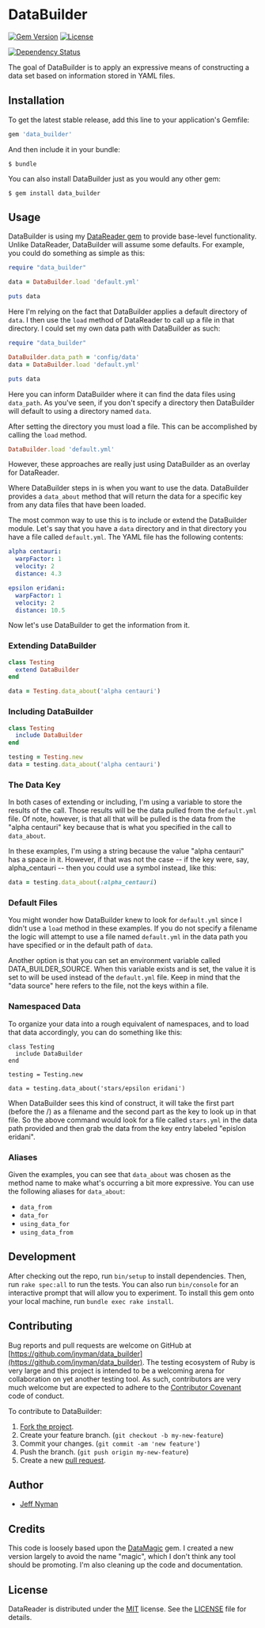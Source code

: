 # DataBuilder

[![Gem Version](https://badge.fury.io/rb/data_builder.svg)](http://badge.fury.io/rb/data_builder)
[![License](http://img.shields.io/badge/license-MIT-blue.svg)](https://github.com/jnyman/data_builder/blob/master/LICENSE.txt)

[![Dependency Status](https://gemnasium.com/jnyman/data_builder.png)](https://gemnasium.com/jnyman/data_builder)

The goal of DataBuilder is to apply an expressive means of constructing a data set based on information stored in YAML files.

## Installation

To get the latest stable release, add this line to your application's Gemfile:

```ruby
gem 'data_builder'
```

And then include it in your bundle:

    $ bundle

You can also install DataBuilder just as you would any other gem:

    $ gem install data_builder

## Usage

DataBuilder is using my [DataReader gem](https://github.com/jnyman/data_reader) to provide base-level functionality. Unlike DataReader, DataBuilder will assume some defaults. For example, you could do something as simple as this:

```ruby
require "data_builder"

data = DataBuilder.load 'default.yml'

puts data
```

Here I'm relying on the fact that DataBuilder applies a default directory of `data`. I then use the `load` method of DataReader to call up a file in that directory. I could set my own data path with DataBuilder as such:

```ruby
require "data_builder"

DataBuilder.data_path = 'config/data'
data = DataBuilder.load 'default.yml'

puts data
```

Here you can inform DataBuilder where it can find the data files using `data_path`. As you've seen, if you don't specify a directory then DataBuilder will default to using a directory named `data`.

After setting the directory you must load a file. This can be accomplished by calling the `load` method.

```ruby
DataBuilder.load 'default.yml'
```

However, these approaches are really just using DataBuilder as an overlay for DataReader.

Where DataBuilder steps in is when you want to use the data. DataBuilder provides a `data_about` method that will return the data for a specific key from any data files that have been loaded.

The most common way to use this is to include or extend the DataBuilder module. Let's say that you have a `data` directory and in that directory you have a file called `default.yml`. The YAML file has the following contents:

```yaml
alpha centauri:
  warpFactor: 1
  velocity: 2
  distance: 4.3

epsilon eridani:
  warpFactor: 1
  velocity: 2
  distance: 10.5
```

Now let's use DataBuilder to get the information from it.

### Extending DataBuilder

```ruby
class Testing
  extend DataBuilder
end

data = Testing.data_about('alpha centauri')
```

### Including DataBuilder

```ruby
class Testing
  include DataBuilder
end

testing = Testing.new
data = testing.data_about('alpha centauri')
```

### The Data Key

In both cases of extending or including, I'm using a variable to store the results of the call. Those results will be the data pulled from the `default.yml` file. Of note, however, is that all that will be pulled is the data from the "alpha centauri" key because that is what you specified in the call to `data_about`.

In these examples, I'm using a string because the value "alpha centauri" has a space in it. However, if that was not the case -- if the key were, say, alpha_centauri -- then you could use a symbol instead, like this:

```ruby
data = testing.data_about(:alpha_centauri)
```

### Default Files

You might wonder how DataBuilder knew to look for `default.yml` since I didn't use a `load` method in these examples. If you do not specify a filename the logic will attempt to use a file named `default.yml` in the data path you have specified or in the default path of `data`.
 
Another option is that you can set an environment variable called DATA_BUILDER_SOURCE. When this variable exists and is set, the value it is set to will be used instead of the `default.yml` file. Keep in mind that the "data source" here refers to the file, not the keys within a file.

### Namespaced Data

To organize your data into a rough equivalent of namespaces, and to load that data accordingly, you can do something like this:

```
class Testing
  include DataBuilder
end

testing = Testing.new

data = testing.data_about('stars/epsilon eridani')
```

When DataBuilder sees this kind of construct, it will take the first part (before the /) as a filename and the second part as the key to look up in that file. So the above command would look for a file called `stars.yml` in the data path provided and then grab the data from the key entry labeled "epislon eridani".

### Aliases

Given the examples, you can see that `data_about` was chosen as the method name to make what's occurring a bit more expressive. You can use the following aliases for `data_about`:

* `data_from`
* `data_for`
* `using_data_for`
* `using_data_from`

## Development

After checking out the repo, run `bin/setup` to install dependencies. Then, run `rake spec:all` to run the tests. You can also run `bin/console` for an interactive prompt that will allow you to experiment. To install this gem onto your local machine, run `bundle exec rake install`.

## Contributing

Bug reports and pull requests are welcome on GitHub at [https://github.com/jnyman/data_builder](https://github.com/jnyman/data_builder). The testing ecosystem of Ruby is very large and this project is intended to be a welcoming arena for collaboration on yet another testing tool. As such, contributors are very much welcome but are expected to adhere to the [Contributor Covenant](http://contributor-covenant.org) code of conduct.

To contribute to DataBuilder:

1. [Fork the project](http://gun.io/blog/how-to-github-fork-branch-and-pull-request/).
2. Create your feature branch. (`git checkout -b my-new-feature`)
3. Commit your changes. (`git commit -am 'new feature'`)
4. Push the branch. (`git push origin my-new-feature`)
5. Create a new [pull request](https://help.github.com/articles/using-pull-requests).

## Author

* [Jeff Nyman](http://testerstories.com)

## Credits

This code is loosely based upon the [DataMagic](https://github.com/cheezy/data_magic) gem. I created a new version largely to avoid the name "magic", which I don't think any tool should be promoting. I'm also cleaning up the code and documentation.

## License

DataReader is distributed under the [MIT](http://www.opensource.org/licenses/MIT) license.
See the [LICENSE](https://github.com/jnyman/data_builder/blob/master/LICENSE.txt) file for details.
